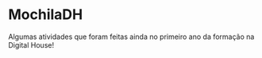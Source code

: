 # MochilaDH
 
Algumas atividades que foram feitas ainda no primeiro ano da formação na Digital House!
